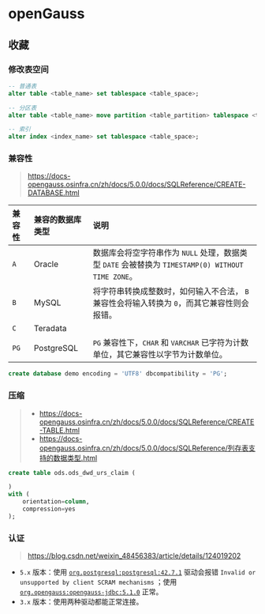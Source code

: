 # openGauss

## 收藏

### 修改表空间

```sql
-- 普通表
alter table <table_name> set tablespace <table_space>;

-- 分区表
alter table <table_name> move partition <table_partition> tablespace <table_space>;

-- 索引
alter index <index_name> set tablespace <table_space>;
```

### 兼容性

> https://docs-opengauss.osinfra.cn/zh/docs/5.0.0/docs/SQLReference/CREATE-DATABASE.html

| 兼容性 | 兼容的数据库类型 | 说明                                                                                              |
| :----- | :--------------- | :------------------------------------------------------------------------------------------------ |
| `A`    | Oracle           | 数据库会将空字符串作为 `NULL` 处理，数据类型 `DATE` 会被替换为 `TIMESTAMP(0) WITHOUT TIME ZONE`。 |
| `B`    | MySQL            | 将字符串转换成整数时，如何输入不合法， `B` 兼容性会将输入转换为 `0`，而其它兼容性则会报错。       |
| `C`    | Teradata         |                                                                                                   |
| `PG`   | PostgreSQL       | `PG` 兼容性下，`CHAR` 和 `VARCHAR` 已字符为计数单位，其它兼容性以字节为计数单位。                 |

```sql
create database demo encoding = 'UTF8' dbcompatibility = 'PG';
```

### 压缩

> - https://docs-opengauss.osinfra.cn/zh/docs/5.0.0/docs/SQLReference/CREATE-TABLE.html
> - https://docs-opengauss.osinfra.cn/zh/docs/5.0.0/docs/SQLReference/列存表支持的数据类型.html

```sql
create table ods.ods_dwd_urs_claim (

)
with (
    orientation=column,
    compression=yes
);
```

### 认证

> https://blog.csdn.net/weixin_48456383/article/details/124019202

- `5.x` 版本：使用 [`org.postgresql:postgresql:42.7.1`](https://repo1.maven.org/maven2/org/postgresql/postgresql/42.7.1/postgresql-42.7.1.jar) 驱动会报错 `Invalid or unsupported by client SCRAM mechanisms` ；使用 [`org.opengauss:opengauss-jdbc:5.1.0`](https://repo1.maven.org/maven2/org/opengauss/opengauss-jdbc/5.1.0/opengauss-jdbc-5.1.0.jar) 正常。
- `3.x` 版本：使用两种驱动都能正常连接。
